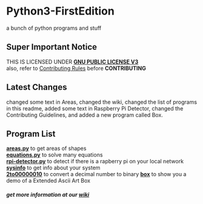 # Python3-FirstEdition
a bunch of python programs and stuff  

## Super Important Notice
THIS IS LICENSED UNDER [**GNU PUBLIC LICENSE V3**](LICENSE)  
also, refer to [Contributing Rules](docs/CONTRIBUTING.md) before **CONTRIBUTING**  

## Latest Changes
changed some text in Areas, changed the wiki, changed the list of programs in this readme, added some text in Raspberry Pi Detector, changed the Contributing Guidelines, and added a new program called Box.

## Program List
[**areas.py**](PyPrograms/areas) to get areas of shapes  
[**equations.py**](PyPrograms/equations) to solve many equations  
[**rpi-detector.py**](PyPrograms/raspberry-pi-detector) to detect if there is a rapberry pi on your local network  
[**sysinfo**](PyPrograms/sysinfo) to get info about your system  
[**2to00000010**](PyPrograms/2to00000010) to convert a decimal number to binary
[**box**](PyPrograms/box) to show you a demo of a Extended Ascii Art Box  


##### get more information at our [wiki](https://github.com/JymPatel/Python3-FirstEdition/wiki)
